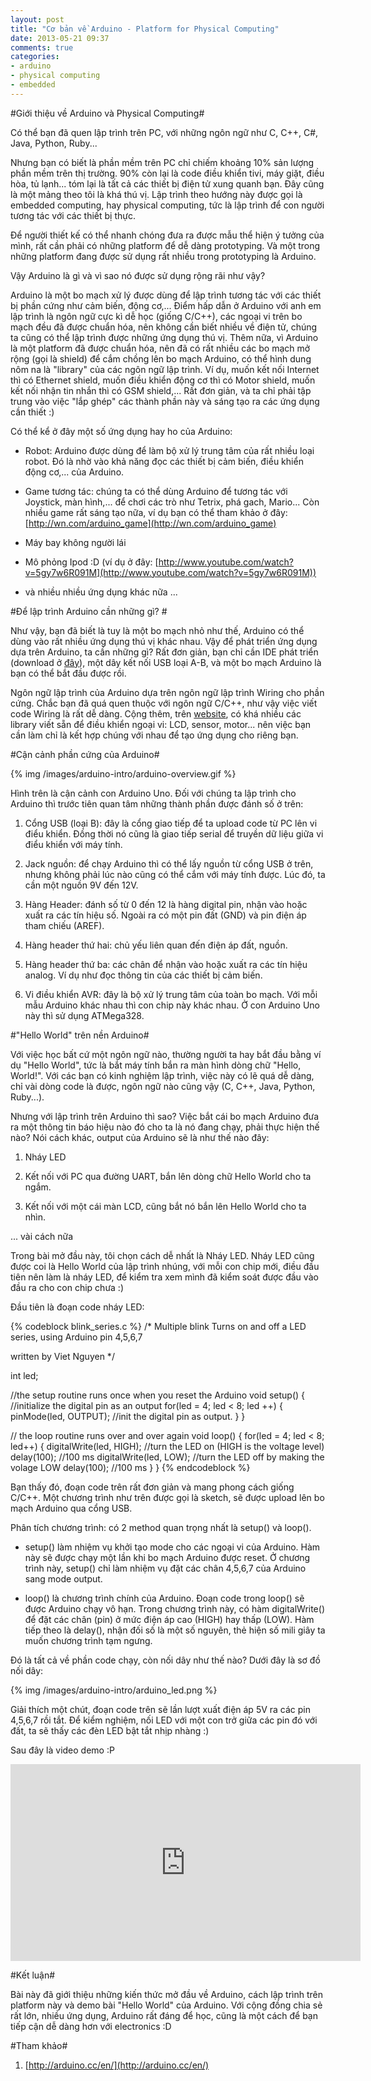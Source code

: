 ```yaml
---
layout: post
title: "Cơ bản về Arduino - Platform for Physical Computing"
date: 2013-05-21 09:37
comments: true
categories: 
- arduino
- physical computing
- embedded
---
```


#Giới thiệu về Arduino và Physical Computing#

Có thể bạn đã quen lập trình trên PC, với những ngôn ngữ như C, C++, C#, Java, Python, Ruby...  

Nhưng bạn có biết là phần mềm trên PC chỉ chiếm khoảng 10% sản lượng phần mềm trên thị trường. 90% còn lại là code điều khiển tivi, máy giặt, điều hòa, tủ lạnh... tóm lại là tất cả các thiết bị điện tử xung quanh bạn. Đây cũng là một mảng theo tôi là khá thú vị. Lập trình theo hướng này được gọi là embedded computing, hay physical computing, tức là lập trình để con người tương tác với các thiết bị thực.  

Để người thiết kế có thể nhanh chóng đưa ra được mẫu thể hiện ý tưởng của mình, rất cần phải có những platform để dễ dàng prototyping. Và một trong những platform đang được sử dụng rất nhiều trong prototyping là Arduino. 

Vậy Arduino là gì và vì sao nó được sử dụng rộng rãi như vậy?  

Arduino là một bo mạch xử lý được dùng để lập trình tương tác với các thiết bị phần cứng như cảm biến, động cơ,... Điểm hấp dẫn ở Arduino với anh em lập trình là ngôn ngữ cực kì dễ học (giống C/C++), các ngoại vi trên bo mạch đều đã được chuẩn hóa, nên không cần biết nhiều về điện tử, chúng ta cũng có thể lập trình được những ứng dụng thú vị. Thêm nữa, vì Arduino là một platform đã được chuẩn hóa, nên đã có rất nhiều các bo mạch mở rộng (gọi là shield) để cắm chồng lên bo mạch Arduino, có thể hình dung nôm na là "library" của các ngôn ngữ lập trình. Ví dụ, muốn kết nối Internet thì có Ethernet shield, muốn điều khiển động cơ thì có Motor shield, muốn kết nối nhận tin nhắn thì có GSM shield,... Rất đơn giản, và ta chỉ phải tập trung vào việc "lắp ghép" các thành phần này và sáng tạo ra các ứng dụng cần thiết :)

Có thể kể ở đây một số ứng dụng hay ho của Arduino: 

- Robot: Arduino được dùng để làm bộ xử lý trung tâm của rất nhiều loại robot. Đó là nhờ vào khả năng đọc các thiết bị cảm biến, điều khiển động cơ,... của Arduino.  

- Game tương tác: chúng ta có thể dùng Arduino để tương tác với Joystick, màn hình,... để chơi các trò như Tetrix, phá gach, Mario... Còn nhiều game rất sáng tạo nữa, ví dụ bạn có thể tham khảo ở đây: 
[http://wn.com/arduino_game](http://wn.com/arduino_game)

- Máy bay không người lái

- Mô phỏng Ipod :D (ví dụ ở đây: [http://www.youtube.com/watch?v=5gy7w6R091M](http://www.youtube.com/watch?v=5gy7w6R091M))

- và nhiều nhiều ứng dụng khác nữa ... 
 
#Để lập trình Arduino cần những gì? #

Như vậy, bạn đã biết là tuy là một bo mạch nhỏ như thế, Arduino có thể dùng vào rất nhiều ứng dụng thú vị khác nhau. Vậy để phát triển ứng dụng dựa trên Arduino, ta cần những gì? 
Rất đơn giản, bạn chỉ cần IDE phát triển (download ở [đây](http://arduino.cc/)), một dây kết nối USB loại A-B, và một bo mạch Arduino là bạn có thể bắt đầu được rồi. 

Ngôn ngữ lập trình của Arduino dựa trên ngôn ngữ lập trình Wiring cho phần cứng. Chắc bạn đã quá quen thuộc với ngôn ngữ C/C++, như vậy việc viết code Wiring là rất dễ dàng. Cộng thêm, trên [website](http://arduino.cc/), có khá nhiều các library viết sẵn để điều khiển ngoại vi: LCD, sensor, motor... nên việc bạn cần làm chỉ là kết hợp chúng với nhau để tạo ứng dụng cho riêng bạn.  

#Cận cảnh phần cứng của Arduino#

{% img /images/arduino-intro/arduino-overview.gif  %}

Hình trên là cận cảnh con Arduino Uno. Đối với chúng ta lập trình cho Arduino thì trước tiên quan tâm những thành phần được đánh số ở trên: 

1. Cổng USB (loại B): đây là cổng giao tiếp để ta upload code từ PC lên vi điểu khiển. Đồng thời nó cũng là giao tiếp serial để truyền dữ liệu giữa vi điểu khiển với máy tính.

2. Jack nguồn: để chạy Arduino thì có thể lấy nguồn từ cổng USB ở trên, nhưng không phải lúc nào cũng có thể cắm với máy tính được. Lúc đó, ta cần một nguồn 9V đến 12V. 

3. Hàng Header: đánh số từ 0 đến 12 là hàng digital pin, nhận vào hoặc xuất ra các tín hiệu số. Ngoài ra có một pin đất (GND) và pin điện áp tham chiếu (AREF).

4. Hàng header thứ hai: chủ yếu liên quan đến điện áp đất, nguồn. 

5. Hàng header thứ ba: các chân để nhận vào hoặc xuất ra các tín hiệu analog. Ví dụ như đọc thông tin của các thiết bị cảm biến. 

6. Vi điều khiển AVR: đây là bộ xử lý trung tâm của toàn bo mạch. Với mỗi mẫu Arduino khác nhau thì con chip này khác nhau. Ở con Arduino Uno này thì sử dụng ATMega328. 

#"Hello World" trên nền Arduino#

Với việc học bất cứ một ngôn ngữ nào, thường người ta hay bắt đầu bằng ví dụ "Hello World", tức là bắt máy tính bắn ra màn hình dòng chữ "Hello, World!". Với các bạn có kinh nghiệm lập trình, việc này có lẽ quá dễ dàng, chỉ vài dòng code là được, ngôn ngữ nào cũng vậy (C, C++, Java, Python, Ruby...). 

Nhưng với lập trình trên Arduino thì sao? Việc bắt cái bo mạch Arduino đưa ra một thông tin báo hiệu nào đó cho ta là nó đang chạy, phải thực hiện thế nào? Nói cách khác, output của Arduino sẽ là như thế nào đây:

1. Nháy LED

2. Kết nối với PC qua đường UART, bắn lên dòng chữ Hello World cho ta ngắm. 

3. Kết nối với một cái màn LCD, cũng bắt nó bắn lên Hello World cho ta nhìn.

... vài cách nữa 

Trong bài mở đầu này, tôi chọn cách dễ nhất là Nháy LED. Nháy LED cũng được coi là Hello World của lập trình nhúng, với mỗi con chip mới, điều đầu tiên nên làm là nháy LED, để kiểm tra xem mình đã kiểm soát được đầu vào đầu ra cho con chip chưa :)  

Đầu tiên là đoạn code nháy LED:

{% codeblock blink_series.c %}
/* 
  Multiple blink 
  Turns on and off a LED series, using Arduino pin 4,5,6,7
  
  written by Viet Nguyen
 */
 
 int led;
 
 //the setup routine runs once when you reset the Arduino
 void setup()
 {
   //initialize the digital pin as an output
   for(led = 4; led < 8; led ++)
   {
     pinMode(led, OUTPUT); //init the digital pin as output.
   }
 }
 
 // the loop routine runs over and over again
 void loop()
 {
   for(led = 4; led < 8; led++)
   {
     digitalWrite(led, HIGH);  //turn the LED on (HIGH is the voltage level)
     delay(100);      //100 ms
     digitalWrite(led, LOW);  //turn the LED off by making the volage LOW
     delay(100);      //100 ms
   }
 }
{% endcodeblock %} 

Bạn thấy đó, đoạn code trên rất đơn giản và mang phong cách giống C/C++. Một chương trình như trên được gọi là sketch, sẽ được upload lên bo mạch Arduino qua cổng USB. 

Phân tích chương trình: có 2 method quan trọng nhất là setup() và loop(). 

- setup() làm nhiệm vụ khởi tạo mode cho các ngoại vi của Arduino. Hàm này sẽ được chạy một lần khi bo mạch Arduino được reset. Ở chương trình này, setup() chỉ làm nhiệm vụ đặt các chân 4,5,6,7 của Arduino sang mode output. 

- loop() là chương trình chính của Arduino. Đoạn code trong loop() sẽ được Arduino chạy vô hạn. Trong chương trình này, có hàm digitalWrite() để đặt các chân (pin) ở mức điện áp cao (HIGH) hay thấp (LOW). Hàm tiếp theo là delay(), nhận đối số là một số nguyên, thẻ hiện số mili giây ta muốn chương trình tạm ngưng.

Đó là tất cả về phần code chạy, còn nối dây như thế nào? Dưới đây là sơ đồ nối dây: 

{% img /images/arduino-intro/arduino_led.png %}

Giải thích một chút, đoạn code trên sẽ lần lượt xuất điện áp 5V ra các pin 4,5,6,7 rồi tắt. Để kiểm nghiệm, nối LED với một con trở giữa các pin đó với đất, ta sẽ thấy các đèn LED bật tắt nhịp nhàng :) 

Sau đây là video demo :P 

<iframe width="560" height="315" src="http://www.youtube.com/embed/4EOGnKN2RiE" frameborder="0" allowfullscreen></iframe>

#Kết luận# 

Bài này đã giới thiệu những kiến thức mở đầu về Arduino, cách lập trình trên platform này và demo bài "Hello World" của Arduino. Với cộng đồng chia sẻ rất lớn, nhiều ứng dụng, Arduino rất đáng để học, cũng là một cách để bạn tiếp cận dễ dàng hơn với electronics :D  

#Tham khảo#

1. [http://arduino.cc/en/](http://arduino.cc/en/) 
